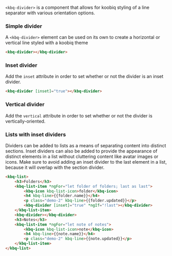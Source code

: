 `<kbq-divider>` is a component that allows for koobiq styling of a line separator with various orientation options.

<!-- example(divider-overview) -->

### Simple divider

A `<kbq-divider>` element can be used on its own to create a horizontal or vertical line styled with a koobiq theme

```html
<kbq-divider></kbq-divider>
```

### Inset divider

Add the `inset` attribute in order to set whether or not the divider is an inset divider.

```html
<kbq-divider [inset]="true"></kbq-divider>
```

### Vertical divider

Add the `vertical` attribute in order to set whether or not the divider is vertically-oriented.

<!-- example(divider-vertical) -->

### Lists with inset dividers

Dividers can be added to lists as a means of separating content into distinct sections.
Inset dividers can also be added to provide the appearance of distinct elements in a list without cluttering content
like avatar images or icons. Make sure to avoid adding an inset divider to the last element
in a list, because it will overlap with the section divider.

```html
<kbq-list>
    <h3>Folders</h3>
    <kbq-list-item *ngFor="let folder of folders; last as last">
        <kbq-icon kbq-list-icon>folder</kbq-icon>
        <h4 kbq-line>{{folder.name}}</h4>
        <p class="demo-2" kbq-line>{{folder.updated}}</p>
        <kbq-divider [inset]="true" *ngIf="!last"></kbq-divider>
    </kbq-list-item>
    <kbq-divider></kbq-divider>
    <h3>Notes</h3>
    <kbq-list-item *ngFor="let note of notes">
        <kbq-icon kbq-list-icon>note</kbq-icon>
        <h4 kbq-line>{{note.name}}</h4>
        <p class="demo-2" kbq-line>{{note.updated}}</p>
    </kbq-list-item>
</kbq-list>
```
